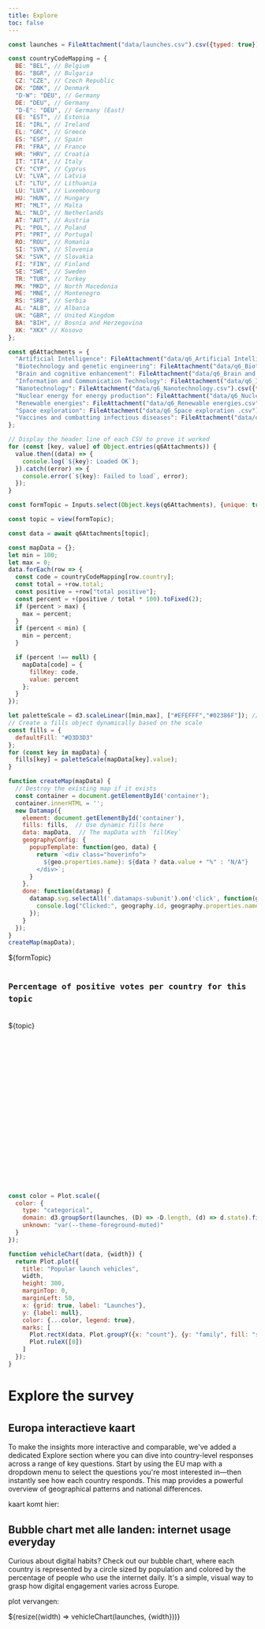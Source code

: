 ```yaml
---
title: Explore
toc: false
---
```


<script src="https://cdnjs.cloudflare.com/ajax/libs/d3/3.5.17/d3.min.js"></script>
<script src="https://cdnjs.cloudflare.com/ajax/libs/topojson/3.0.2/topojson.min.js"></script>
<script src="https://cdn.jsdelivr.net/npm/datamaps@0.5.9/dist/datamaps.world.min.js"></script>

```js
const launches = FileAttachment("data/launches.csv").csv({typed: true});
```

```js
const countryCodeMapping = {
  BE: "BEL", // Belgium
  BG: "BGR", // Bulgaria
  CZ: "CZE", // Czech Republic
  DK: "DNK", // Denmark
  "D-W": "DEU", // Germany
  DE: "DEU", // Germany
  "D-E": "DEU", // Germany (East)
  EE: "EST", // Estonia
  IE: "IRL", // Ireland
  EL: "GRC", // Greece
  ES: "ESP", // Spain
  FR: "FRA", // France
  HR: "HRV", // Croatia
  IT: "ITA", // Italy
  CY: "CYP", // Cyprus
  LV: "LVA", // Latvia
  LT: "LTU", // Lithuania
  LU: "LUX", // Luxembourg
  HU: "HUN", // Hungary
  MT: "MLT", // Malta
  NL: "NLD", // Netherlands
  AT: "AUT", // Austria
  PL: "POL", // Poland
  PT: "PRT", // Portugal
  RO: "ROU", // Romania
  SI: "SVN", // Slovenia
  SK: "SVK", // Slovakia
  FI: "FIN", // Finland
  SE: "SWE", // Sweden
  TR: "TUR", // Turkey
  MK: "MKD", // North Macedonia
  ME: "MNE", // Montenegro
  RS: "SRB", // Serbia
  AL: "ALB", // Albania
  UK: "GBR", // United Kingdom
  BA: "BIH", // Bosnia and Herzegovina
  XK: "XKX" // Kosovo
};
```

```js
const q6Attachments = {
  "Artificial Intelligence": FileAttachment("data/q6_Artificial Intelligence .csv").csv({typed: true}),
  "Biotechnology and genetic engineering": FileAttachment("data/q6_Biotechnology and genetic engineering.csv").csv({typed: true}),
  "Brain and cognitive enhancement": FileAttachment("data/q6_Brain and cognitive enhancement.csv").csv({typed: true}),
  "Information and Communication Technology": FileAttachment("data/q6_Information and Communication Technology.csv").csv({typed: true}),
  "Nanotechnology": FileAttachment("data/q6_Nanotechnology.csv").csv({typed: true}),
  "Nuclear energy for energy production": FileAttachment("data/q6_Nuclear energy for energy production .csv").csv({typed: true}),
  "Renewable energies": FileAttachment("data/q6_Renewable energies.csv").csv({typed: true}),
  "Space exploration": FileAttachment("data/q6_Space exploration .csv").csv({typed: true}),
  "Vaccines and combatting infectious diseases": FileAttachment("data/q6_Vaccines and combatting infectious diseases .csv").csv({typed: true})
};

// Display the header line of each CSV to prove it worked
for (const [key, value] of Object.entries(q6Attachments)) {
  value.then((data) => {
    console.log(`${key}: Loaded OK`);
  }).catch((error) => {
    console.error(`${key}: Failed to load`, error);
  });
}

const formTopic = Inputs.select(Object.keys(q6Attachments), {unique: true, sort: true, label: "Topic:"});
```

```js
const topic = view(formTopic);
```

```js
const data = await q6Attachments[topic];
```

```js
const mapData = {};
let min = 100;
let max = 0;
data.forEach(row => {
  const code = countryCodeMapping[row.country];
  const total = +row.total;
  const positive = +row["total positive"];
  const percent = +(positive / total * 100).toFixed(2);
  if (percent > max) {
    max = percent;
  }
  if (percent < min) {
    min = percent;
  }

  if (percent !== null) {
    mapData[code] = {
      fillKey: code,
      value: percent
    };
  }
});

let paletteScale = d3.scaleLinear([min,max], ["#EFEFFF","#02386F"]); // blue color
// Create a fills object dynamically based on the scale
const fills = {
  defaultFill: "#D3D3D3"
};
for (const key in mapData) {
  fills[key] = paletteScale(mapData[key].value);
}
```

```js
function createMap(mapData) {
  // Destroy the existing map if it exists
  const container = document.getElementById('container');
  container.innerHTML = '';
  new Datamap({
    element: document.getElementById('container'),
    fills: fills,  // Use dynamic fills here
    data: mapData,  // The mapData with `fillKey`
    geographyConfig: {
      popupTemplate: function(geo, data) {
        return `<div class="hoverinfo">
          ${geo.properties.name}: ${data ? data.value + "%" : "N/A"}
        </div>`;
      }
    },
    done: function(datamap) {
      datamap.svg.selectAll('.datamaps-subunit').on('click', function(geography) {
        console.log("Clicked:", geography.id, geography.properties.name);
      });
    }
  });
}
createMap(mapData);
```


<div class="card" style="display: flex; flex-direction: column; gap: 1rem;">
  ${formTopic}

  <div style="font-family: monospace; line-height: 1.5;">
    <h3>Percentage of positive votes per country for this topic</h3>
  </div>
  
  <div>
    ${topic}
  </div>

  <div id="container" style="position: relative; width: 500px; height: 300px;"></div>
  
</div>



<!-- A shared color scale for consistency, sorted by the number of launches -->

```js
const color = Plot.scale({
  color: {
    type: "categorical",
    domain: d3.groupSort(launches, (D) => -D.length, (d) => d.state).filter((d) => d !== "Other"),
    unknown: "var(--theme-foreground-muted)"
  }
});
```

```js
function vehicleChart(data, {width}) {
  return Plot.plot({
    title: "Popular launch vehicles",
    width,
    height: 300,
    marginTop: 0,
    marginLeft: 50,
    x: {grid: true, label: "Launches"},
    y: {label: null},
    color: {...color, legend: true},
    marks: [
      Plot.rectX(data, Plot.groupY({x: "count"}, {y: "family", fill: "state", tip: true, sort: {y: "-x"}})),
      Plot.ruleX([0])
    ]
  });
}
```
<h1>Explore the survey</h1>
<br><h2>Europa interactieve kaart</h2>
<br>
<br>
<h4>To make the insights more interactive and comparable, we've added a dedicated Explore section where you can dive into country-level responses across a range of key questions. Start by using the EU map with a dropdown menu to select the questions you're most interested in—then instantly see how each country responds. This map provides a powerful overview of geographical patterns and national differences.</h4>

kaart komt hier:

<br>
<h2>Bubble chart met alle landen: internet usage everyday</h2>
<br>
<br>
<h4>Curious about digital habits? Check out our bubble chart, where each country is represented by a circle sized by population and colored by the percentage of people who use the internet daily. It's a simple, visual way to grasp how digital engagement varies across Europe.</h4>

plot vervangen:

<div class="grid grid-cols-1">
  <div class="card">
    ${resize((width) => vehicleChart(launches, {width}))}
  </div>
</div>

<style>
h2 {
  display: inline;
}

h4 {
  display: inline;
  font-weight: normal;
}
</style>